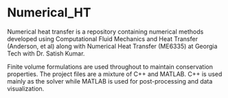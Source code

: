 # Numerical_HT 
Numerical heat transfer is a repository containing numerical methods developed using Computational Fluid Mechanics and Heat Transfer (Anderson, et al) along with Numerical Heat Transfer (ME6335) at Georgia Tech with Dr. Satish Kumar.

Finite volume formulations are used throughout to maintain conservation properties. The project files are a mixture of C++ and MATLAB. C++ is used mainly as the solver while MATLAB is used for post-processing and data visualization.